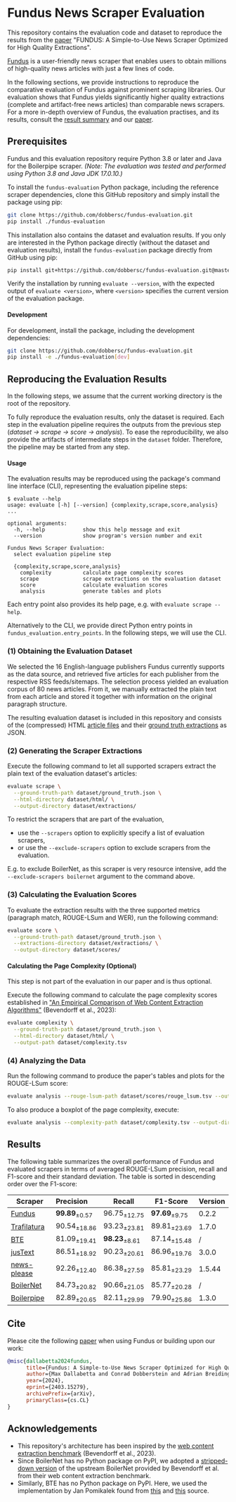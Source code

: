 # Fundus News Scraper Evaluation

This repository contains the evaluation code and dataset to reproduce the results from the [paper](https://arxiv.org/abs/2403.15279) "FUNDUS: A Simple-to-Use News Scraper Optimized for High Quality Extractions".

[Fundus](https://github.com/flairNLP/fundus) is a user-friendly news scraper that enables users to obtain millions of high-quality news articles with just a few lines of code.

In the following sections, we provide instructions to reproduce the comparative evaluation of Fundus against prominent scraping libraries.
Our evaluation shows that Fundus yields significantly higher quality extractions (complete and artifact-free news articles) than comparable news scrapers.
For a more in-depth overview of Fundus, the evaluation practises, and its results, consult the [result summary](https://github.com/dobbersc/fundus-evaluation/tree/master?tab=readme-ov-file#results) and our [paper](https://arxiv.org/abs/2403.15279).

## Prerequisites
Fundus and this evaluation repository require Python 3.8 or later and Java for the Boilerpipe scraper.
*(Note: The evaluation was tested and performed using Python 3.8 and Java JDK 17.0.10.)*

To install the `fundus-evaluation` Python package, including the reference scraper dependencies, clone this GitHub repository and simply install the package using pip:

```bash
git clone https://github.com/dobbersc/fundus-evaluation.git
pip install ./fundus-evaluation
```

This installation also contains the dataset and evaluation results.
If you only are interested in the Python package directly (without the dataset and evaluation results), install the `fundus-evaluation` package directly from GitHub using pip:

```bash
pip install git+https://github.com/dobbersc/fundus-evaluation.git@master
```

Verify the installation by running `evaluate --version`, with the expected output of `evaluate <version>`, where `<version>` specifies the current version of the evaluation package.

#### Development

For development, install the package, including the development dependencies:

```bash
git clone https://github.com/dobbersc/fundus-evaluation.git
pip install -e ./fundus-evaluation[dev]
```

## Reproducing the Evaluation Results

In the following steps, we assume that the current working directory is the root of the repository.

To fully reproduce the evaluation results, only the dataset is required.
Each step in the evaluation pipeline requires the outputs from the previous step (*dataset -> scrape -> score -> analysis*).
To ease the reproducibility, we also provide the artifacts of intermediate steps in the `dataset` folder.
Therefore, the pipeline may be started from any step.

#### Usage

The evaluation results may be reproduced using the package's command line interface (CLI), representing the evaluation pipeline steps:

```console
$ evaluate --help
usage: evaluate [-h] [--version] {complexity,scrape,score,analysis} ...

optional arguments:
  -h, --help            show this help message and exit
  --version             show program's version number and exit

Fundus News Scraper Evaluation:
  select evaluation pipeline step

  {complexity,scrape,score,analysis}
    complexity          calculate page complexity scores
    scrape              scrape extractions on the evaluation dataset
    score               calculate evaluation scores
    analysis            generate tables and plots
```

Each entry point also provides its help page, e.g. with `evaluate scrape --help`.

Alternatively to the CLI, we provide direct Python entry points in `fundus_evaluation.entry_points`.
In the following steps, we will use the CLI.

### (1) Obtaining the Evaluation Dataset

We selected the 16 English-language publishers Fundus currently supports as the data source, and retrieved five articles for each publisher from the respective RSS feeds/sitemaps.
The selection process yielded an evaluation corpus of 80 news articles.
From it, we manually extracted the plain text from each article and stored it together with information on the original paragraph structure. 

The resulting evaluation dataset is included in this repository and consists of the (compressed) HTML [article files](https://github.com/dobbersc/fundus-evaluation/tree/master/dataset/html) and their [ground truth extractions](https://github.com/dobbersc/fundus-evaluation/blob/master/dataset/ground_truth.json) as JSON.

### (2) Generating the Scraper Extractions

Execute the following command to let all supported scrapers extract the plain text of the evaluation dataset's articles:

```bash
evaluate scrape \
  --ground-truth-path dataset/ground_truth.json \
  --html-directory dataset/html/ \
  --output-directory dataset/extractions/
```

To restrict the scrapers that are part of the evaluation, 
  - use the `--scrapers` option to explicitly specify a list of evaluation scrapers, 
  - or use the `--exclude-scrapers` option to exclude scrapers from the evaluation.

E.g. to exclude BoilerNet, as this scraper is very resource intensive, add the `--exclude-scrapers boilernet` argument to the command above.

### (3) Calculating the Evaluation Scores

To evaluate the extraction results with the three supported metrics (paragraph match, ROUGE-LSum and WER), run the following command:

```bash
evaluate score \
  --ground-truth-path dataset/ground_truth.json \
  --extractions-directory dataset/extractions/ \
  --output-directory dataset/scores/
```

#### Calculating the Page Complexity (Optional)

This step is not part of the evaluation in our paper and is thus optional.

Execute the following command to calculate the page complexity scores established in ["An Empirical Comparison of Web Content Extraction Algorithms"](https://downloads.webis.de/publications/papers/bevendorff_2023b.pdf) (Bevendorff et al., 2023):

```bash
evaluate complexity \
  --ground-truth-path dataset/ground_truth.json \
  --html-directory dataset/html/ \
  --output-path dataset/complexity.tsv
```

### (4) Analyzing the Data

Run the following command to produce the paper's tables and plots for the ROUGE-LSum score: 

```bash
evaluate analysis --rouge-lsum-path dataset/scores/rouge_lsum.tsv --output-directory dataset/analysis/
```

To also produce a boxplot of the page complexity, execute:

```bash
evaluate analysis --complexity-path dataset/complexity.tsv --output-directory dataset/analysis/
```

## Results

The following table summarizes the overall performance of Fundus and evaluated scrapers in terms of averaged ROUGE-LSum precision, recall and F1-score and their standard deviation. 
The table is sorted in descending order over the F1-score:

| **Scraper**                                                                                                     | **Precision**             | **Recall**                | **F1-Score**              | **Version** |
|-----------------------------------------------------------------------------------------------------------------|:--------------------------|---------------------------|---------------------------|-------------|
| [Fundus](https://github.com/flairNLP/fundus)                                                                    | **99.89**<sub>±0.57</sub> | 96.75<sub>±12.75</sub>    | **97.69**<sub>±9.75</sub> | 0.2.2       |
| [Trafilatura](https://github.com/adbar/trafilatura)                                                             | 90.54<sub>±18.86</sub>    | 93.23<sub>±23.81</sub>    | 89.81<sub>±23.69</sub>    | 1.7.0       |
| [BTE](https://github.com/dobbersc/fundus-evaluation/blob/master/src/fundus_evaluation/scrapers/bte.py)          | 81.09<sub>±19.41</sub>    | **98.23**<sub>±8.61</sub> | 87.14<sub>±15.48</sub>    | /           |
| [jusText](https://github.com/miso-belica/jusText)                                                               | 86.51<sub>±18.92</sub>    | 90.23<sub>±20.61</sub>    | 86.96<sub>±19.76</sub>    | 3.0.0       |
| [news-please](https://github.com/fhamborg/news-please)                                                          | 92.26<sub>±12.40</sub>    | 86.38<sub>±27.59</sub>    | 85.81<sub>±23.29</sub>    | 1.5.44      |
| [BoilerNet](https://github.com/dobbersc/fundus-evaluation/tree/master/src/fundus_evaluation/scrapers/boilernet) | 84.73<sub>±20.82</sub>    | 90.66<sub>±21.05</sub>    | 85.77<sub>±20.28</sub>    | /           |
| [Boilerpipe](https://github.com/kohlschutter/boilerpipe)                                                        | 82.89<sub>±20.65</sub>    | 82.11<sub>±29.99</sub>    | 79.90<sub>±25.86</sub>    | 1.3.0       |

## Cite

Please cite the following [paper](https://arxiv.org/abs/2403.15279) when using Fundus or building upon our work:

```bibtex
@misc{dallabetta2024fundus,
      title={Fundus: A Simple-to-Use News Scraper Optimized for High Quality Extractions}, 
      author={Max Dallabetta and Conrad Dobberstein and Adrian Breiding and Alan Akbik},
      year={2024},
      eprint={2403.15279},
      archivePrefix={arXiv},
      primaryClass={cs.CL}
}
```

## Acknowledgements
- This repository's architecture has been inspired by the [web content extraction benchmark](https://github.com/chatnoir-eu/web-content-extraction-benchmark) (Bevendorff et al., 2023).
- Since BoilerNet has no Python package on PyPI, we adopted a [stripped-down version](https://github.com/chatnoir-eu/web-content-extraction-benchmark/tree/main/src/extraction_benchmark/extractors/boilernet) of the upstream BoilerNet provided by Bevendorff et al. from their web content extraction benchmark.
- Similarly, BTE has no Python package on PyPI. Here, we used the implementation by Jan Pomikalek found from [this](https://github.com/chatnoir-eu/web-content-extraction-benchmark/blob/221b6503d66bf4faa378e6ae3c3f63ee01d584c6/src/extraction_benchmark/extractors/bte.py) and [this](https://github.com/dalab/web2text/blob/0f9c7b787ff125ce5190784e741c5b453ddf0560/other_frameworks/bte/bte.py) source.

